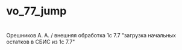 # vo_77_jump
# 
Орешников А. А. / внешняя обработка 1с 7.7 "загрузка начальных остатков в СБИС из 1с 7.7"
